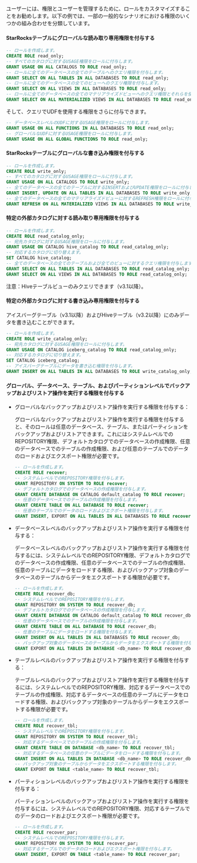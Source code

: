 ユーザーには、権限とユーザーを管理するために、ロールをカスタマイズすることをお勧めします。以下の例では、一部の一般的なシナリオにおける権限のいくつかの組み合わせを分類しています。

#### StarRocksテーブルにグローバルな読み取り専用権限を付与する

   ```SQL
   -- ロールを作成します。
   CREATE ROLE read_only;
   -- すべてのカタログに対するUSAGE権限をロールに付与します。
   GRANT USAGE ON ALL CATALOGS TO ROLE read_only;
   -- ロールに全てのデータベースの全てのテーブルへのクエリ権限を付与します。
   GRANT SELECT ON ALL TABLES IN ALL DATABASES TO ROLE read_only;
   -- ロールに全てのデータベースの全てのビューへのクエリ権限を付与します。
   GRANT SELECT ON ALL VIEWS IN ALL DATABASES TO ROLE read_only;
   -- ロールに全てのデータベースの全てのマテリアライズドビューへのクエリ権限とそれらを使用したクエリを高速化する権限を付与します。
   GRANT SELECT ON ALL MATERIALIZED VIEWS IN ALL DATABASES TO ROLE read_only;
   ```

   そして、クエリでUDFを使用する権限をさらに付与できます。

   ```SQL
   -- データベースレベルのUDFに対するUSAGE権限をロールに付与します。
   GRANT USAGE ON ALL FUNCTIONS IN ALL DATABASES TO ROLE read_only;
   -- グローバルなUDFに対するUSAGE権限をロールに付与します。
   GRANT USAGE ON ALL GLOBAL FUNCTIONS TO ROLE read_only;
   ```

#### StarRocksテーブルにグローバルな書き込み権限を付与する

   ```SQL
   -- ロールを作成します。
   CREATE ROLE write_only;
   -- すべてのカタログに対するUSAGE権限をロールに付与します。
   GRANT USAGE ON ALL CATALOGS TO ROLE write_only;
   -- 全てのデータベースの全てのテーブルに対するINSERTおよびUPDATE権限をロールに付与します。
   GRANT INSERT, UPDATE ON ALL TABLES IN ALL DATABASES TO ROLE write_only;
   -- 全てのデータベースの全てのマテリアライズドビューに対するREFRESH権限をロールに付与します。
   GRANT REFRESH ON ALL MATERIALIZED VIEWS IN ALL DATABASES TO ROLE write_only;
   ```

#### 特定の外部カタログに対する読み取り専用権限を付与する

   ```SQL
   -- ロールを作成します。
   CREATE ROLE read_catalog_only;
   -- 宛先カタログに対するUSAGE権限をロールに付与します。
   GRANT USAGE ON CATALOG hive_catalog TO ROLE read_catalog_only;
   -- 対応するカタログに切り替えます。
   SET CATALOG hive_catalog;
   -- 全てのデータベースの全てのテーブルおよび全てのビューに対するクエリ権限を付与します。
   GRANT SELECT ON ALL TABLES IN ALL DATABASES TO ROLE read_catalog_only;
   GRANT SELECT ON ALL VIEWS IN ALL DATABASES TO ROLE read_catalog_only;
   ```

   注意：Hiveテーブルビューのみクエリできます（v3.1以降）。

#### 特定の外部カタログに対する書き込み専用権限を付与する

アイスバーグテーブル（v3.1以降）およびHiveテーブル（v3.2以降）にのみデータを書き込むことができます。

   ```SQL
   -- ロールを作成します。
   CREATE ROLE write_catalog_only;
   -- 宛先カタログに対するUSAGE権限をロールに付与します。
   GRANT USAGE ON CATALOG iceberg_catalog TO ROLE read_catalog_only;
   -- 対応するカタログに切り替えます。
   SET CATALOG iceberg_catalog;
   -- アイスバーグテーブルにデータを書き込む権限を付与します。
   GRANT INSERT ON ALL TABLES IN ALL DATABASES TO ROLE write_catalog_only;
   ```

#### グローバル、データベース、テーブル、およびパーティションレベルでバックアップおよびリストア操作を実行する権限を付与する

- グローバルなバックアップおよびリストア操作を実行する権限を付与する：

     グローバルなバックアップおよびリストア操作を実行する権限を付与すると、そのロールは任意のデータベース、テーブル、またはパーティションをバックアップおよびリストアできます。これにはシステムレベルでのREPOSITORY権限、デフォルトカタログでのデータベースの作成権限、任意のデータベースでのテーブルの作成権限、および任意のテーブルでのデータのロードおよびエクスポート権限が必要です。

     ```SQL
     -- ロールを作成します。
     CREATE ROLE recover;
     -- システムレベルでのREPOSITORY権限を付与します。
     GRANT REPOSITORY ON SYSTEM TO ROLE recover;
     -- デフォルトカタログでのデータベースの作成権限を付与します。
     GRANT CREATE DATABASE ON CATALOG default_catalog TO ROLE recover;
     -- 任意のデータベースでのテーブルの作成権限を付与します。
     GRANT CREATE TABLE ON ALL DATABASE TO ROLE recover;
     -- 任意のテーブルでのデータのロードおよびエクポート権限を付与します。
     GRANT INSERT, EXPORT ON ALL TABLES IN ALL DATABASES TO ROLE recover;
     ```

- データベースレベルのバックアップおよびリストア操作を実行する権限を付与する：

     データベースレベルのバックアップおよびリストア操作を実行する権限を付与するには、システムレベルでのREPOSITORY権限、デフォルトカタログでのデータベースの作成権限、任意のデータベースでのテーブルの作成権限、任意のテーブルにデータをロードする権限、およびバックアップ対象のデータベースのテーブルからデータをエクスポートする権限が必要です。

     ```SQL
     -- ロールを作成します。
     CREATE ROLE recover_db;
     -- システムレベルでのREPOSITORY権限を付与します。
     GRANT REPOSITORY ON SYSTEM TO ROLE recover_db;
     -- デフォルトカタログでのデータベースの作成権限を付与します。
     GRANT CREATE DATABASE ON CATALOG default_catalog TO ROLE recover_db;
     -- 任意のデータベースでのテーブルの作成権限を付与します。
     GRANT CREATE TABLE ON ALL DATABASE TO ROLE recover_db;
     -- 任意のテーブルにデータをロードする権限を付与します。
     GRANT INSERT ON ALL TABLES IN ALL DATABASES TO ROLE recover_db;
     -- バックアップ対象のデータベースのテーブルからデータをエクスポートする権限を付与します。
     GRANT EXPORT ON ALL TABLES IN DATABASE <db_name> TO ROLE recover_db;
     ```

- テーブルレベルのバックアップおよびリストア操作を実行する権限を付与する：

     テーブルレベルのバックアップおよびリストア操作を実行する権限を付与するには、システムレベルでのREPOSITORY権限、対応するデータベースでのテーブルの作成権限、対応するデータベースの任意のテーブルにデータをロードする権限、およびバックアップ対象のテーブルからデータをエクスポートする権限が必要です。

     ```SQL
     -- ロールを作成します。
     CREATE ROLE recover_tbl;
     -- システムレベルでのREPOSITORY権限を付与します。
     GRANT REPOSITORY ON SYSTEM TO ROLE recover_tbl;
     -- 対応するデータベースでのテーブルの作成権限を付与します。
     GRANT CREATE TABLE ON DATABASE <db_name> TO ROLE recover_tbl;
     -- 対応するデータベースの任意のテーブルにデータをロードする権限を付与します。
     GRANT INSERT ON ALL TABLES IN DATABASE <db_name> TO ROLE recover_db;
     -- バックアップ対象のテーブルからデータをエクスポートする権限を付与します。
     GRANT EXPORT ON TABLE <table_name> TO ROLE recover_tbl;     
     ```

- パーティションレベルのバックアップおよびリストア操作を実行する権限を付与する：

     パーティションレベルのバックアップおよびリストア操作を実行する権限を付与するには、システムレベルでのREPOSITORY権限、対応するテーブルでのデータのロードおよびエクスポート権限が必要です。

     ```SQL
     -- ロールを作成します。
     CREATE ROLE recover_par;
     -- システムレベルでのREPOSITORY権限を付与します。
     GRANT REPOSITORY ON SYSTEM TO ROLE recover_par;
     -- 対応するテーブルでのデータのロードおよびエクスポート権限を付与します。
     GRANT INSERT, EXPORT ON TABLE <table_name> TO ROLE recover_par;
     ```